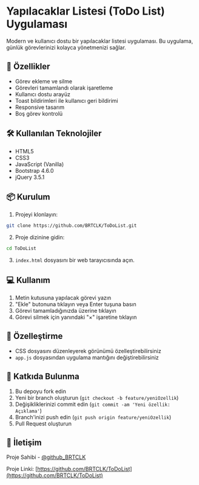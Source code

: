 # Yapılacaklar Listesi (ToDo List) Uygulaması

Modern ve kullanıcı dostu bir yapılacaklar listesi uygulaması. Bu uygulama, günlük görevlerinizi kolayca yönetmenizi sağlar.

## 🚀 Özellikler

- Görev ekleme ve silme
- Görevleri tamamlandı olarak işaretleme
- Kullanıcı dostu arayüz
- Toast bildirimleri ile kullanıcı geri bildirimi
- Responsive tasarım
- Boş görev kontrolü

## 🛠️ Kullanılan Teknolojiler

- HTML5
- CSS3
- JavaScript (Vanilla)
- Bootstrap 4.6.0
- jQuery 3.5.1

## 📦 Kurulum

1. Projeyi klonlayın:

```bash
git clone https://github.com/BRTCLK/ToDoList.git
```

2. Proje dizinine gidin:

```bash
cd ToDoList
```

3. `index.html` dosyasını bir web tarayıcısında açın.

## 💻 Kullanım

1. Metin kutusuna yapılacak görevi yazın
2. "Ekle" butonuna tıklayın veya Enter tuşuna basın
3. Görevi tamamladığınızda üzerine tıklayın
4. Görevi silmek için yanındaki "×" işaretine tıklayın

## 🔧 Özelleştirme

- CSS dosyasını düzenleyerek görünümü özelleştirebilirsiniz
- `app.js` dosyasından uygulama mantığını değiştirebilirsiniz

## 🤝 Katkıda Bulunma

1. Bu depoyu fork edin
2. Yeni bir branch oluşturun (`git checkout -b feature/yeniOzellik`)
3. Değişikliklerinizi commit edin (`git commit -am 'Yeni özellik: Açıklama'`)
4. Branch'inizi push edin (`git push origin feature/yeniOzellik`)
5. Pull Request oluşturun


## 👥 İletişim

Proje Sahibi - [@github_BRTCLK](https://github.com/BRTCLK)

Proje Linki: [https://github.com/BRTCLK/ToDoList](https://github.com/BRTCLK/ToDoList)
